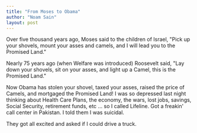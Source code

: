 ```yaml
---
title: "From Moses to Obama"
author: "Noam Sain"
layout: post
---
```


Over five thousand years ago, Moses said to the children of Israel, "Pick up your shovels, mount your asses and camels, and I will lead you to the Promised Land."  
  
Nearly 75 years ago (when Welfare was introduced) Roosevelt said, "Lay down your shovels, sit on your asses, and light up a Camel, this is the Promised Land."

Now Obama has stolen your shovel, taxed your asses, raised the price of Camels, and mortgaged the Promised Land! I was so depressed last night thinking about Health Care Plans, the economy, the wars, lost jobs, savings, Social Security, retirement funds, etc … so I called Lifeline. Got a freakin' call center in Pakistan. I told them I was suicidal.

They got all excited and asked if I could drive a truck.